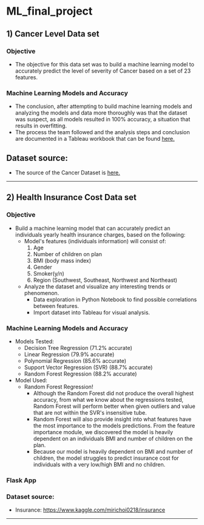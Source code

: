 # ML_final_project

## 1) Cancer Level Data set

### Objective
* The objective for this data set was to build a machine learning model to accurately predict the level of severity of Cancer based on a set of 23 features.

### Machine Learning Models and Accuracy

* The conclusion, after attempting to build machine learning models and analyzing the models and data more thoroughly was that the dataset was suspect, as all models resulted in 100% accuracy, a situation that results in overfitting.  
* The process the team followed and the analysis steps and conclusion are documented in a Tableau workbook that can be found [here.](https://public.tableau.com/profile/paul.hardy#!/vizhome/CancerStudyDataAnalysis/STORY-TheLungCancerLevelDataset?publish=yes)

## Dataset source:
* The source of the Cancer Dataset is [here.](https://www.kaggle.com/rishidamarla/cancer-patients-data)

---

## 2) Health Insurance Cost Data set

### Objective
* Build a machine learning model that can accurately predict an individuals yearly health insurance charges, based on the following:
  * Model's features (individuals information) will consist of:
      1. Age
      2. Number of children on plan
      3. BMI (body mass index)
      4. Gender
      5. Smoker(y/n)
      6. Region (Southwest, Southeast, Northwest and Northeast)
  * Analyze the dataset and visualize any interesting trends or phenomenon. 
    * Data exploration in Python Notebook to find possible correlations between features.
    * Import dataset into Tableau for visual analysis. 

### Machine Learning Models and Accuracy
  * Models Tested:
    * Decision Tree Regression (71.2% accurate)
    * Linear Regression (79.9% accurate)
    * Polynomial Regression (85.6% accurate)
    * Support Vector Regression (SVR) (88.7% accurate)
    * Random Forest Regression (88.2% accurate)
  * Model Used: 
    * Random Forest Regression!
      * Although the Random Forest did not produce the overall highest accuracy, from what we know about the regressions tested, Random Forest will perform better when given outliers and value that are not within the SVR's insensitive tube. 
      * Random Forest will also provide insight into what features have the most importance to the models predictions. From the feature importance module, we discovered the model is heavily dependent on an individuals BMI and number of children on the plan. 
      * Because our model is heavily dependent on BMI and number of children, the model struggles to predict insurance cost for individuals with a very low/high BMI and no children. 

### Flask App

### Dataset source:
* Insurance: https://www.kaggle.com/mirichoi0218/insurance

---